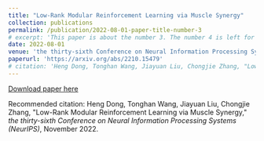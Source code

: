 ```yaml
---
title: "Low-Rank Modular Reinforcement Learning via Muscle Synergy"
collection: publications
permalink: /publication/2022-08-01-paper-title-number-3
# excerpt: 'This paper is about the number 3. The number 4 is left for future work.'
date: 2022-08-01
venue: 'the thirty-sixth Conference on Neural Information Processing Systems (NeurIPS)'
paperurl: 'https://arxiv.org/abs/2210.15479'
# citation: 'Heng Dong, Tonghan Wang, Jiayuan Liu, Chongjie Zhang, "Low-Rank Modular Reinforcement Learning via Muscle Synergy," <i>the thirty-sixth Conference on Neural Information Processing Systems (NeurIPS)</i>, November 2022. '
---
```

<!-- This paper is about the number 3. The number 4 is left for future work. -->

[Download paper here](https://arxiv.org/abs/2210.15479)

Recommended citation: Heng Dong, Tonghan Wang, Jiayuan Liu, Chongjie Zhang, "Low-Rank Modular Reinforcement Learning via Muscle Synergy," <i>the thirty-sixth Conference on Neural Information Processing Systems (NeurIPS)</i>, November 2022. 


